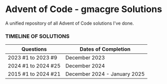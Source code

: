 # Advent of Code - gmacgre Solutions
A unified repository of all Advent of Code solutions I've done.

### TIMELINE OF SOLUTIONS
Questions | Dates of Completion
--- | --- 
2023 #1 to 2023 #9 |  December 2023
2024 #1 to 2024 #25 | December 2024
2015 #1 to 2024 #21 | December 2024 - January 2025